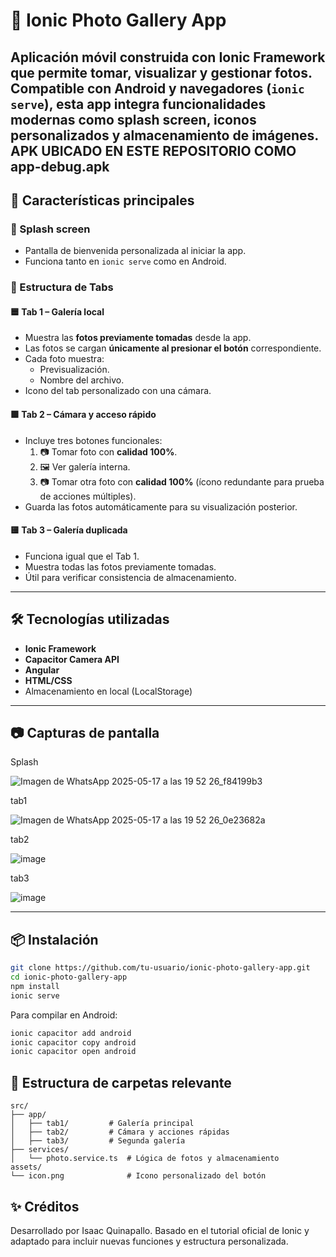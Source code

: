 # 📸 Ionic Photo Gallery App

Aplicación móvil construida con **Ionic Framework** que permite tomar, visualizar y gestionar fotos. Compatible con Android y navegadores (`ionic serve`), esta app integra funcionalidades modernas como splash screen, iconos personalizados y almacenamiento de imágenes.
APK UBICADO EN ESTE REPOSITORIO COMO app-debug.apk
---

## 🚀 Características principales

### 🌊 Splash screen
- Pantalla de bienvenida personalizada al iniciar la app.
- Funciona tanto en `ionic serve` como en Android.

### 📌 Estructura de Tabs

#### 🟦 Tab 1 – Galería local
- Muestra las **fotos previamente tomadas** desde la app.
- Las fotos se cargan **únicamente al presionar el botón** correspondiente.
- Cada foto muestra:
  - Previsualización.
  - Nombre del archivo.
- Icono del tab personalizado con una cámara.

#### 🟩 Tab 2 – Cámara y acceso rápido
- Incluye tres botones funcionales:
  1. 📷 Tomar foto con **calidad 100%**.
  2. 🖼️ Ver galería interna.
  3. 📷 Tomar otra foto con **calidad 100%** (ícono redundante para prueba de acciones múltiples).
- Guarda las fotos automáticamente para su visualización posterior.

#### 🟨 Tab 3 – Galería duplicada
- Funciona igual que el Tab 1.
- Muestra todas las fotos previamente tomadas.
- Útil para verificar consistencia de almacenamiento.

---

## 🛠️ Tecnologías utilizadas

- **Ionic Framework**
- **Capacitor Camera API**
- **Angular**
- **HTML/CSS**
- Almacenamiento en local (LocalStorage)

---

## 📷 Capturas de pantalla
Splash

![Imagen de WhatsApp 2025-05-17 a las 19 52 26_f84199b3](https://github.com/user-attachments/assets/091a63f9-3f7b-4395-91f5-fddbe68880df)


tab1

![Imagen de WhatsApp 2025-05-17 a las 19 52 26_0e23682a](https://github.com/user-attachments/assets/2381c4a2-0e19-40db-8b38-684f3130dce7)


tab2

![image](https://github.com/user-attachments/assets/b373bd2e-d8eb-4394-a32a-8e80aa334674)


tab3

![image](https://github.com/user-attachments/assets/3bf8d723-dd14-4c36-8cdb-32fdbc2e2f05)


---

## 📦 Instalación

```bash
git clone https://github.com/tu-usuario/ionic-photo-gallery-app.git
cd ionic-photo-gallery-app
npm install
ionic serve
```

 Para compilar en Android:

```bash
ionic capacitor add android
ionic capacitor copy android
ionic capacitor open android
```

## 📁 Estructura de carpetas relevante
```
src/
├── app/
│   ├── tab1/         # Galería principal
│   ├── tab2/         # Cámara y acciones rápidas
│   ├── tab3/         # Segunda galería
├── services/
│   └── photo.service.ts  # Lógica de fotos y almacenamiento
assets/
└── icon.png              # Icono personalizado del botón
```

## ✨ Créditos
Desarrollado por Isaac Quinapallo.
Basado en el tutorial oficial de Ionic y adaptado para incluir nuevas funciones y estructura personalizada.

